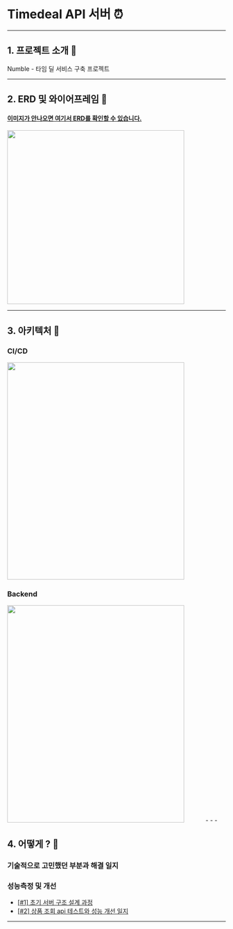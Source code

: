 # Timedeal API 서버 ⏰

- - -

## 1. 프로젝트 소개 📌
Numble - 타임 딜 서비스 구축 프로젝트

- - -

## 2. ERD 및 와이어프레임 📌
#### [이미지가 안나오면 여기서 ERD를 확인할 수 있습니다.](https://www.erdcloud.com/d/RtPz9Da6PJ3A5mwBG)
<img src = "https://user-images.githubusercontent.com/55571682/223295255-5a919900-7b86-4620-a3a4-4b2bdab66697.png" width = "90%" height = "400">

- - -

## 3. 아키텍처 📌

### CI/CD
<img src = "https://user-images.githubusercontent.com/55571682/234497911-b9e772a5-9ab2-47ec-937e-052a16a524b0.png" width = "90%" height = "500">

### Backend
<img src = "https://user-images.githubusercontent.com/55571682/234511245-979f276d-c86d-409c-a8d1-cb15314ceab0.png" width = "90%" height = "500">
- - -

## 4. 어떻게 ? 📌
### 기술적으로 고민했던 부분과 해결 일지
### 성능측정 및 개선
* [[#1] 초기 서버 구조 설계 과정](https://ndm-tech.tistory.com/70)
* [[#2] 상품 조회 api 테스트와 성능 개선 일지](https://ndm-tech.tistory.com/85)
- - -
